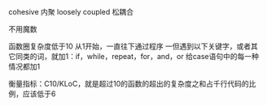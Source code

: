 cohesive 内聚
loosely coupled 松耦合


不用魔数

函数圈复杂度低于10
从1开始，一直往下通过程序
一但遇到以下关键字，或者其它同类的词，就加1：if，while，repeat，for，and，or
给case语句中的每一种情况都加1

衡量指标：C10/KLoC，就是超过10的函数的超出的复杂度之和占千行代码的比例，应该低于6